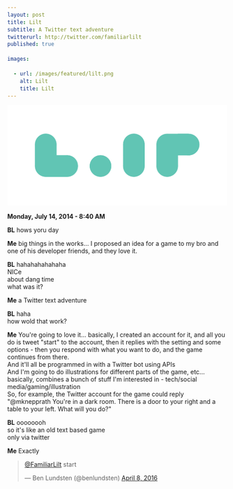```yaml
---
layout: post
title: Lilt
subtitle: A Twitter text adventure
twitterurl: http://twitter.com/familiarlilt
published: true

images:

  - url: /images/featured/lilt.png
    alt: Lilt
    title: Lilt
---
```


<img class="aligncenter" src="/images/lilt/logo.png" alt="lilt" />

<p><b>Monday, July 14, 2014 - 8:40 AM</b></p>

<p><b class="chat bl">BL</b> hows yoru day</p>
<p><b class="chat">Me</b> big things in the works... I proposed an idea for a game to my bro and one of his developer friends, and they love it.</p>
<p><b class="chat bl">BL</b> hahahahahahaha<br/>
NICe<br/>
about dang time<br/>
what was it?</p>
<p><b class="chat">Me</b> a Twitter text adventure</p>
<p><b class="chat bl">BL</b> haha<br/>
how wold that work?</p>
<p><b class="chat">Me</b> You're going to love it... basically, I created an account for it, and all you do is tweet "start" to the account, then it replies with the setting and some options - then you respond with what you want to do, and the game continues from there.<br/>
And it'll all be programmed in with a Twitter bot using APIs<br/>
And I'm going to do illustrations for different parts of the game, etc...<br/>
basically, combines a bunch of stuff I'm interested in - tech/social media/gaming/illustration<br/>
So, for example, the Twitter account for the game could reply "@mknepprath You're in a dark room. There is a door to your right and a table to your left. What will you do?"</p>
<p><b class="chat bl">BL</b> oooooooh<br/>
so it's like an old text based game<br/>
only via twitter</p>
<p><b class="chat">Me</b> Exactly</p>

<blockquote class="twitter-tweet" data-lang="en"><p lang="en" dir="ltr"><a href="https://twitter.com/FamiliarLilt">@FamiliarLilt</a> start</p>&mdash; Ben Lundsten (@benlundsten) <a href="https://twitter.com/benlundsten/status/718457134485082114">April 8, 2016</a></blockquote>
